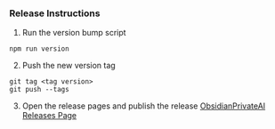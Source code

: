 ### Release Instructions

1. Run the version bump script
```
npm run version
```

2. Push the new version tag
```
git tag <tag version>
git push --tags
```

3. Open the release pages and publish the release
[ObsidianPrivateAI Releases Page](https://github.com/gabosgab/ObsidianPrivateAI/releases)